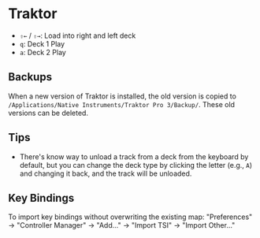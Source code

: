 # Traktor

- `⇧←` / `⇧→`: Load into right and left deck
- `q`: Deck 1 Play
- `a`: Deck 2 Play

## Backups

When a new version of Traktor is installed, the old version is copied to `/Applications/Native Instruments/Traktor Pro 3/Backup/`. These old versions can be deleted.

## Tips

- There's know way to unload a track from a deck from the keyboard by default, but you can change the deck type by clicking the letter (e.g., `A`) and changing it back, and the track will be unloaded.

## Key Bindings

To import key bindings without overwriting the existing map: "Preferences" -> "Controller Manager" -> "Add..." -> "Import TSI" -> "Import Other..."
